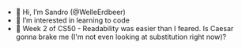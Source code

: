 - 👋 Hi, I’m Sandro (@WelleErdbeer)
- 👀 I’m interested in learning to code
- 🌱 Week 2 of CS50 - Readability was easier than I feared. Is Caesar gonna brake me (I'm not even looking at substitution right now)?
<!---
WelleErdbeer/WelleErdbeer is a ✨ special ✨ repository because its `README.md` (this file) appears on your GitHub profile.
You can click the Preview link to take a look at your changes.
--->
